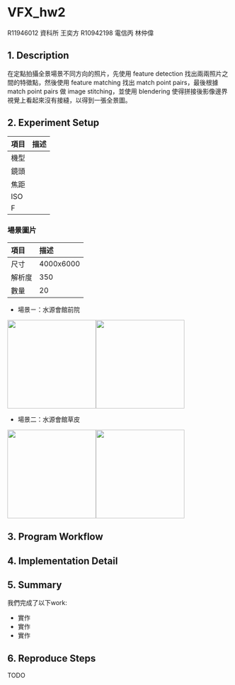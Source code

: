 # VFX_hw2
R11946012 資科所 王奕方 
R10942198 電信丙 林仲偉

## 1. Description
在定點拍攝全景場景不同方向的照片，先使用 feature detection 找出兩兩照片之間的特徵點，然後使用 feature matching 找出 match point pairs，最後根據 match point pairs 做 image stitching，並使用 blendering 使得拼接後影像邊界視覺上看起來沒有接縫，以得到一張全景圖。

## 2. Experiment Setup

| 項目 | 描述                  |
|:---- |:--------------------- |
| 機型 |              |
| 鏡頭 |             |
| 焦距 |                  |
| ISO  |                    |
| F    |                    |


### 場景圖片
| 項目   | 描述      |
|:------ |:--------- |
| 尺寸   |   4000x6000 |
| 解析度 |  350 |
| 數量   | 20        |


* 場景ㄧ：水源會館前院

<img src="https://user-images.githubusercontent.com/63309875/235599121-396fbd25-06a9-42ef-98c2-3c8b588fb148.JPG" width="200px"><img src="https://user-images.githubusercontent.com/63309875/235599131-97997093-8b1b-4f0b-96ca-298d574ef51a.JPG" width="200px">

* 場景二：水源會館草皮

<img src="https://i.imgur.com/szIOumI.jpg" width="200px"><img src="https://i.imgur.com/szIOumI.jpg" width="200px">

## 3. Program Workflow


## 4. Implementation Detail


## 5. Summary

我們完成了以下work:
- 實作
- 實作 
- 實作

## 6. Reproduce Steps
TODO


